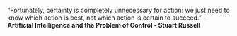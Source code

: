 “Fortunately, certainty is completely unnecessary for action: we just need to know which action is best, not which action is certain to succeed.” - **Artificial Intelligence and the Problem of Control - Stuart Russell**
